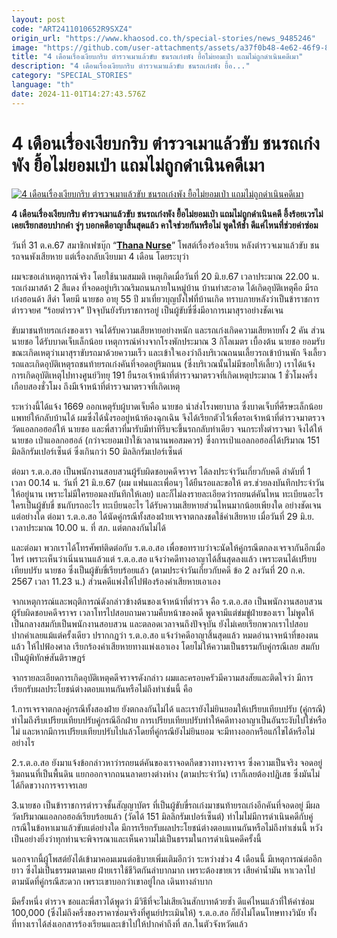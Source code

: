 ```yaml
---
layout: post
code: "ART2411010652R9SXZ4"
origin_url: "https://www.khaosod.co.th/special-stories/news_9485246"
image: "https://github.com/user-attachments/assets/a37f0b48-4e62-46f9-8b20-cdeb7a2b25ab"
title: "4 เดือนเรื่องเงียบกริบ ตำรวจเมาแล้วขับ ชนรถเก๋งพัง ยื้อไม่ยอมเป่า แถมไม่ถูกดำเนินคดีเมา"
description: "4 เดือนเรื่องเงียบกริบ ตำรวจเมาแล้วขับ ชนรถเก๋งพัง ยื้อ..."
category: "SPECIAL_STORIES"
language: "th"
date: 2024-11-01T14:27:43.576Z
---
```


# 4 เดือนเรื่องเงียบกริบ ตำรวจเมาแล้วขับ ชนรถเก๋งพัง ยื้อไม่ยอมเป่า แถมไม่ถูกดำเนินคดีเมา

[![4 เดือนเรื่องเงียบกริบ ตำรวจเมาแล้วขับ ชนรถเก๋งพัง ยื้อไม่ยอมเป่า แถมไม่ถูกดำเนินคดีเมา](https://www.khaosod.co.th/wpapp/uploads/2024/10/trc.jpg "4 เดือนเรื่องเงียบกริบ ตำรวจเมาแล้วขับ ชนรถเก๋งพัง ยื้อไม่ยอมเป่า แถมไม่ถูกดำเนินคดีเมา")](https://www.khaosod.co.th/wpapp/uploads/2024/10/trc.jpg)

**4 เดือนเรื่องเงียบกริบ ตำรวจเมาแล้วขับ ชนรถเก๋งพัง ยื้อไม่ยอมเป่า แถมไม่ถูกดำเนินคดี อึ้งร้อยเวรไม่เคยเรียกสอบปากคำ จู่ๆ บอกคดีอาญาสิ้นสุดแล้ว คาใจช่วยกันหรือไม่ พูดให้ช้ำ ดีแค่ไหนที่ช่วยค่าซ่อม**

วันที่ 31 ต.ค.67 สมาชิกเฟซบุ๊ก “**[Thana Nurse](https://www.facebook.com/tana.fatal/posts/pfbid09gFomceo8aCHYNcmqY4D9QZW7D6ikBkKjLi7Ps12xspbAAM8MYZzDVtwF3bhzxD4l)**” โพสต์เรื่องร้องเรียน หลังตำรวจเมาแล้วขับ ชนรถจนพังเสียหาย แต่เรื่องกลับเงียบมา 4 เดือน โดยระบุว่า

ผมจะขอเล่าเหตุการณ์จริง โดยใช้นามสมมติ เหตุเกิดเมื่อวันที่ 20 มิ.ย.67 เวลาประมาณ 22.00 น. รถเก๋งมาสด้า 2 สีแดง ที่จอดอยู่บริเวณริมถนนภายในหมู่บ้าน บ้านท่าสะอาด ได้เกิดอุบัติเหตุคือ มีรถเก๋งฮอนด้า สีดำ โดยมี นายชอ อายุ 55 ปี มาเที่ยวบุญบั้งไฟที่บ้านเกิด ทราบภายหลังว่าเป็นข้าราชการตำรวจยศ “ร้อยตำรวจ” ปัจจุบันยังรับราชการอยู่ เป็นผู้ขับขี่ซึ่งมีอาการเมาสุราอย่างชัดเจน

ขับมาชนท้ายรถเก๋งของเรา จนได้รับความเสียหายอย่างหนัก และรถเก๋งเกิดความเสียหายทั้ง 2 คัน ส่วน นายชอ ได้รับบาดเจ็บเล็กน้อย เหตุการณ์ห่างจากโรงพักประมาณ 3 กิโลเมตร เบื้องต้น นายชอ ยอมรับขณะเกิดเหตุว่าเมาสุราขับรถมาด้วยความเร็ว และเข้าใจเองว่าถึงบริเวณถนนเลี้ยวรถเข้าบ้านพัก จึงเลี้ยวรถและเกิดอุบัติเหตุรถชนท้ายรถเก๋งคันที่จอดอยู่ริมถนน (ซึ่งบริเวณนั้นไม่มีซอยให้เลี้ยว) เราได้แจ้งการเกิดอุบัติเหตุไปทางศูนย์วิทยุ 191 ยืนรอเจ้าหน้าที่ตำรวจมาตรวจที่เกิดเหตุประมาณ 1 ชั่วโมงครึ่ง เกือบสองชั่วโมง ถึงมีเจ้าหน้าที่ตำรวจมาตรวจที่เกิดเหตุ

ระหว่างนี้ได้แจ้ง 1669 ออกเหตุรับผู้บาดเจ็บคือ นายชอ นำส่งโรงพยาบาล ซึ่งบาดเจ็บที่ศีรษะเล็กน้อย แพทย์ให้กลับบ้านได้ ผมซึ่งได้นั่งรออยู่หน้าห้องฉุกเฉิน จึงได้เรียกตัวไว้เพื่อรอเจ้าหน้าที่ตำรวจมาตรวจวัดแอลกอฮอล์ให้ นายชอ และพี่สาวที่มารับมีท่าทีรีบจะขึ้นรถกลับท่าเดียว จนกระทั่งตำรวจมา จึงได้ให้ นายชอ เป่าแอลกอฮอล์ (กว่าจะยอมเป่าใช้เวลานานพอสมควร) ซึ่งการเป่าแอลกอฮอล์ได้ปริมาณ 151 มิลลิกรัมเปอร์เซ็นต์ ซึ่งเกินกว่า 50 มิลลิกรัมเปอร์เซ็นต์

ต่อมา ร.ต.อ.สอ เป็นพนักงานสอบสวนผู้รับผิดชอบคดีจราจร ได้ลงประจำวันเกี่ยวกับคดี ลำดับที่ 1 เวลา 00.14 น. วันที่ 21 มิ.ย.67 (ผม แฟนและเพื่อนๆ ได้ยืนรอและขอให้ ตร.ช่วยลงบันทึกประจำวันให้อยู่นาน เพราะไม่มีใครยอมลงบันทึกให้เลย) และก็ไม่ลงรายละเอียดว่ารถยนต์คันไหน ทะเบียนอะไร ใครเป็นผู้ขับขี่ ชนกับรถอะไร ทะเบียนอะไร ได้รับความเสียหายส่วนไหนมากน้อยเพียงใด อย่างชัดเจนแต่อย่างใด ต่อมา ร.ต.อ.สอ ได้นัดคู่กรณีทั้งสองฝ่ายเจรจาตกลงชดใช้ค่าเสียหาย เมื่อวันที่ 29 มิ.ย. เวลาประมาณ 10.00 น. ที่ สภ. แต่ตกลงกันไม่ได้

และต่อมา พวกเราได้โทรศัพท์ติดต่อกับ ร.ต.อ.สอ เพื่อขอทราบว่าจะนัดให้คู่กรณีตกลงเจรจากันอีกเมื่อไหร่ เพราะเห็นว่าเนิ่นนานแล้วแต่ ร.ต.อ.สอ แจ้งว่าคดีทางอาญาได้สิ้นสุดลงแล้ว เพราะตนได้เปรียบเทียบปรับ นายชอ ซึ่งเป็นผู้ขับขี่เรียบร้อยแล้ว (ตามประจำวันเกี่ยวกับคดี ข้อ 2 ลงวันที่ 20 ก.ค. 2567 เวลา 11.23 น.) ส่วนคดีแพ่งให้ไปฟ้องร้องค่าเสียหายเอาเอง

จากเหตุการณ์และพฤติการณ์ดังกล่าวข้างต้นของเจ้าหน้าที่ตำรวจ คือ ร.ต.อ.สอ เป็นพนักงานสอบสวนผู้รับผิดชอบคดีจราจร เวลาโทรไปสอบถามความคืบหน้าของคดี พูดจามีแต่ข่มขู่ฝ่ายของเรา ไม่พูดให้เป็นกลางสมกับเป็นพนักงานสอบสวน และตลอดเวลาจนถึงปัจจุบัน ยังไม่เคยเรียกพวกเราไปสอบปากคำเลยแม้แต่ครั้งเดียว ปรากกฏว่า ร.ต.อ.สอ แจ้งว่าคดีอาญาสิ้นสุดแล้ว หมดอำนาจหน้าที่ของตนแล้ว ให้ไปฟ้องศาล เรียกร้องค่าเสียหายทางแพ่งเอาเอง โดยไม่ให้ความเป็นธรรมกับคู่กรณีเลย สมกับเป็นผู้พิทักษ์สันติราษฎร์

จากรายละเอียดการเกิดอุบัติเหตุคดีจราจรดังกล่าว ผมและครอบครัวมีความสงสัยและติดใจว่า มีการเรียกรับผลประโยชน์ต่างตอบแทนกันหรือไม่ถึงทำเช่นนี้ คือ

1.การเจรจาตกลงคู่กรณีทั้งสองฝ่าย ยังตกลงกันไม่ได้ และเรายังไม่ยินยอมให้เปรียบเทียบปรับ (คู่กรณี) ทำไมถึงรีบเปรียบเทียบปรับคู่กรณีอีกฝ่าย การเปรียบเทียบปรับทำให้คดีทางอาญาเป็นอันระงับไปใช่หรือไม่ และหากมีการเปรียบเทียบปรับไปแล้วโดยที่คู่กรณียังไม่ยินยอม จะมีทางออกหรือแก้ไขได้หรือไม่อย่างไร

2.ร.ต.อ.สอ ยังมาแจ้งข้อกล่าวหาว่ารถยนต์คันของเราจอดกีดขวางทางจราจร ซึ่งความเป็นจริง จอดอยู่ริมถนนที่เป็นพื้นดิน แยกออกจากถนนลาดยางต่างห่าง (ตามประจำวัน) เราก็เลยต้องปฏิเสธ ซึ่งมันไม่ได้กีดขวางการจราจรเลย

3.นายชอ เป็นข้าราชการตำรวจชั้นสัญญาบัตร ที่เป็นผู้ขับขี่รถเก๋งมาชนท้ายรถเก๋งอีกคันที่จอดอยู่ มีผลวัดปริมาณแอลกอฮอล์เรียบร้อยแล้ว (วัดได้ 151 มิลลิกรัมเปอร์เซ็นต์) ทำไมไม่มีการดำเนินคดีกับคู่กรณีในข้อหาเมาแล้วขับแต่อย่างใด มีการเรียกรับผลประโยชน์ต่างตอบแทนกันหรือไม่ถึงทำเช่นนี้ หวังเป็นอย่างยิ่งว่าทุกท่านจะพิจารณาและเห็นความไม่เป็นธรรมในการดำเนินคดีครั้งนี้

นอกจากนี้ผู้โพสต์ยังได้เข้ามาคอมเมนต์อธิบายเพิ่มเติมอีกว่า ระหว่างช่วง 4 เดือนนี้ มีเหตุการณ์ต่ออีกยาว ซึ่งไม่เป็นธรรมตามเคย ฝ่ายเราใช้ชีวิตกันลำบากมาก เพราะต้องขายเวร เสียค่าน้ำมัน หาเวลาไปตามนัดที่คู่กรณีสะดวก เพราะเขาบอกว่าเขาอยู่ไกล เดินทางลำบาก

มีครั้งหนึ่ง ตำรวจ ชอและพี่สาวได้พูดว่า มีวิธีที่จะไม่เสียเงินสักบาทด้วยซ้ำ ดีแค่ไหนแล้วที่ให้ค่าซ่อม 100,000 (ซึ่งไม่ถึงครึ่งของราคาซ่อมจริงที่ศูนย์ประเมินให้) ร.ต.อ.สอ ก็ยังไม่โดนโทษทางวินัย ทั้งที่ทางเราได้ส่งเอกสารร้องเรียนและเข้าไปให้ปากคำถึงที่ สภ.ในตัวจังหวัดแล้ว

